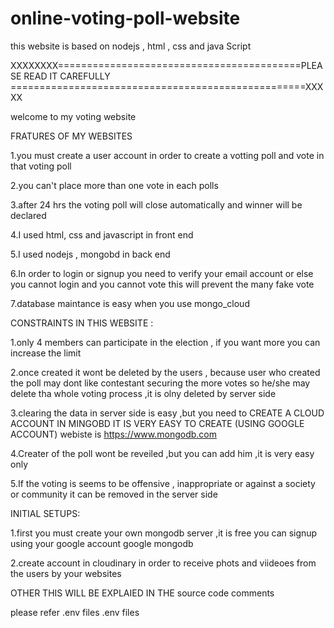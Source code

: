 # online-voting-poll-website
this website is based on nodejs , html , css and java Script




XXXXXXXX==========================================PLEASE READ IT CAREFULLY ===================================================XXXXX



welcome to my voting website


FRATURES OF MY WEBSITES

1.you must create a user account in order to create a votting poll and vote in that voting poll

2.you can't place more than one vote in each polls

3.after 24 hrs the voting poll will close automatically and winner will be declared

4.I used html, css and javascript in front end

5.I used nodejs , mongobd in back end

6.In order to login or signup you need to verify your email account or else you cannot login and you cannot vote this will prevent the many fake vote

7.database maintance is easy when you use mongo_cloud





CONSTRAINTS IN THIS WEBSITE : 

1.only 4 members can participate in the election , if you want more you can increase the limit

2.once created it wont be deleted by the users , because user who created the poll may dont like contestant securing the more votes so he/she may delete tha whole voting process ,it is olny deleted by server side

3.clearing the data in server side is easy ,but you need to CREATE A CLOUD ACCOUNT IN MINGOBD IT IS VERY EASY TO CREATE (USING GOOGLE ACCOUNT) 
webiste  is  https://www.mongodb.com

4.Creater of the poll wont be reveiled ,but you can add him ,it is very easy only

5.If the voting is seems to be offensive , inappropriate or against a society or community it can be removed in the server side


INITIAL SETUPS:

1.first you must create your own mongodb server ,it is free you can signup using your google account
google mongodb

2.create account in cloudinary in order to receive phots and viideoes from the users by your websites


OTHER THIS WILL BE EXPLAIED IN THE source code comments

please refer .env files
.env files 
